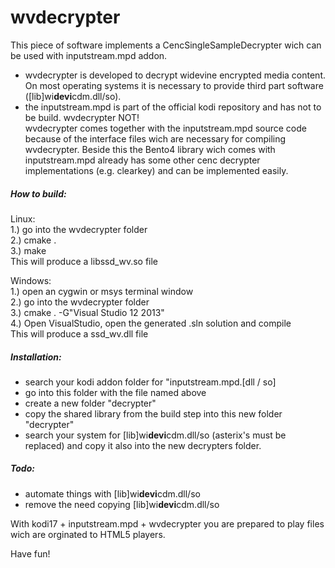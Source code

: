 # wvdecrypter

This piece of software implements a CencSingleSampleDecrypter wich can be used with inputstream.mpd addon.

- wvdecrypter is developed to decrypt widevine encrypted media content. On most operating systems it is necessary to provide third part software ([lib]wi**devi**cdm.dll/so).
- the inputstream.mpd is part of the official kodi repository and has not to be build. wvdecrypter NOT!  
wvdecrypter comes together with the inputstream.mpd source code because of the interface files wich are necessary for compiling wvdecrypter. Beside this the Bento4 library wich comes with inputstream.mpd already has some other cenc decrypter implementations (e.g. clearkey) and can be implemented easily.

##### How to build:
Linux:  
1.) go into the wvdecrypter folder  
2.) cmake .  
3.) make  
This will produce a libssd_wv.so file

Windows:  
1.) open an cygwin or msys terminal window  
2.) go into the wvdecrypter folder  
3.) cmake . -G"Visual Studio 12 2013"  
4.) Open VisualStudio, open the generated .sln solution and compile  
This will produce a ssd_wv.dll file

##### Installation:
- search your kodi addon folder for "inputstream.mpd.[dll / so]
- go into this folder with the file named above
- create a new folder "decrypter"
- copy the shared library from the build step into this new folder "decrypter"
- search your system for [lib]wi**devi**cdm.dll/so (asterix's must be replaced) and copy it also into the new decrypters folder.

##### Todo:
- automate things with [lib]wi**devi**cdm.dll/so
- remove the need copying [lib]wi**devi**cdm.dll/so

With kodi17 + inputstream.mpd + wvdecrypter you are prepared to play files wich are orginated to HTML5 players.

Have fun!